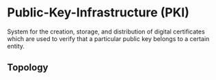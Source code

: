 # Public-Key-Infrastructure (PKI)
 System for the creation, storage, and distribution of digital certificates which are used to verify that a particular public key belongs to a certain entity.
 
 ## Topology

